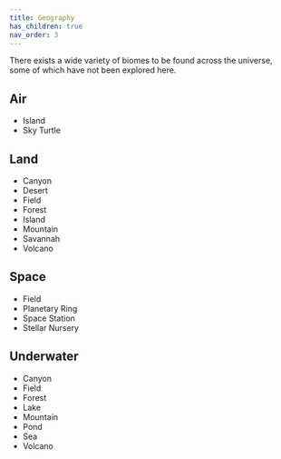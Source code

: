 ```yaml
---
title: Geography
has_children: true
nav_order: 3
---
```


There exists a wide variety of biomes to be found across the universe, some of which have not been explored here.

## Air

* Island
* Sky Turtle

## Land

* Canyon
* Desert
* Field
* Forest
* Island
* Mountain
* Savannah
* Volcano

## Space

* Field
* Planetary Ring
* Space Station
* Stellar Nursery

## Underwater

* Canyon
* Field
* Forest
* Lake
* Mountain
* Pond
* Sea
* Volcano
